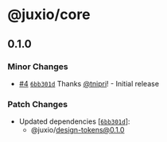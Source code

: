 # @juxio/core

## 0.1.0

### Minor Changes

- [#4](https://github.com/Drimz-io/toolkit/pull/4) [`6bb301d`](https://github.com/Drimz-io/toolkit/commit/6bb301d5cda99e6786056b70bc36ba4f813b9ee6) Thanks [@tnipri](https://github.com/tnipri)! - Initial release

### Patch Changes

- Updated dependencies [[`6bb301d`](https://github.com/Drimz-io/toolkit/commit/6bb301d5cda99e6786056b70bc36ba4f813b9ee6)]:
  - @juxio/design-tokens@0.1.0
